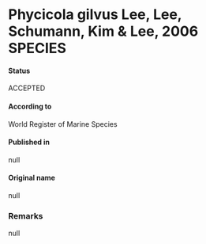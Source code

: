 Phycicola gilvus Lee, Lee, Schumann, Kim & Lee, 2006 SPECIES
=======

#### Status
ACCEPTED

#### According to
World Register of Marine Species

#### Published in
null

#### Original name
null

### Remarks
null